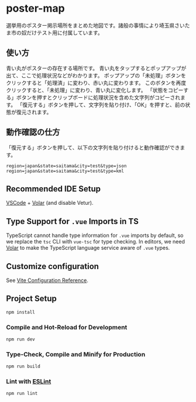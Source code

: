 # poster-map

選挙用のポスター掲示場所をまとめた地図です。諸般の事情により埼玉県さいたま市の奴だけテスト用に付属しています。

## 使い方

青い丸がポスターの存在する場所です。
青い丸をタップするとポップアップが出て、ここで処理状況などがわかります。
ポップアップの「未処理」ボタンをクリックすると「処理済」に変わり、赤い丸に変わります。
このボタンを再度クリックすると、「未処理」に変わり、青い丸に変化します。
「状態をコピーする」ボタンを押すとクリップボードに処理状況を含めた文字列がコピーされます。
「復元する」ボタンを押して、文字列を貼り付け、「OK」を押すと、前の状態が復元されます。

## 動作確認の仕方

「復元する」ボタンを押して、以下の文字列を貼り付けると動作確認ができます。

```
region=japan&state=saitama&city=test&type=json
region=japan&state=saitama&city=test&type=kml
```


## Recommended IDE Setup

[VSCode](https://code.visualstudio.com/) + [Volar](https://marketplace.visualstudio.com/items?itemName=Vue.volar) (and disable Vetur).

## Type Support for `.vue` Imports in TS

TypeScript cannot handle type information for `.vue` imports by default, so we replace the `tsc` CLI with `vue-tsc` for type checking. In editors, we need [Volar](https://marketplace.visualstudio.com/items?itemName=Vue.volar) to make the TypeScript language service aware of `.vue` types.

## Customize configuration

See [Vite Configuration Reference](https://vite.dev/config/).

## Project Setup

```sh
npm install
```

### Compile and Hot-Reload for Development

```sh
npm run dev
```

### Type-Check, Compile and Minify for Production

```sh
npm run build
```

### Lint with [ESLint](https://eslint.org/)

```sh
npm run lint
```

